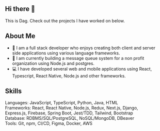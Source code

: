 ## Hi there 👋
  This is Dag. Check out the projects I have worked on below.
## About Me
  - 🌱 I am a full stack developer who enjoys creating both client and server side applications using various language frameworks.
  - 🔭 I am currently building a message queue system for a non profit organization using Node.js and postgres.
  - 💻 I have developed several web and mobile applications using React, Typescript, React Native, Node.js and other frameworks.

## Skills
  Languages: JavaScript, TypeScript, Python, Java, HTML  
  Frameworks: React, React Native, Node.js, Redux, Next.js, Django, Express.js, Firebase, Spring Boot, Jest/TDD, Tailwind, Bootstrap  
  Database: RDBMS/SQL/PostgreSQL, NoSQL/MongoDB, DBeaver  
  Tools: Git, npm, CI/CD, Figma, Docker, AWS

<!--
**dagmawig/dagmawig** is a ✨ _special_ ✨ repository because its `README.md` (this file) appears on your GitHub profile.

Here are some ideas to get you started:

- 🔭 I’m currently working on ...
- 🌱 I’m currently learning ...
- 👯 I’m looking to collaborate on ...
- 🤔 I’m looking for help with ...
- 💬 Ask me about ...
- 📫 How to reach me: ...
- 😄 Pronouns: ...
- ⚡ Fun fact: ...
-->

